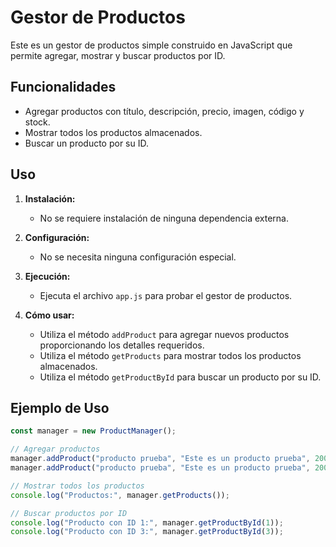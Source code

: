 # Gestor de Productos

Este es un gestor de productos simple construido en JavaScript que permite agregar, mostrar y buscar productos por ID.

## Funcionalidades

- Agregar productos con título, descripción, precio, imagen, código y stock.
- Mostrar todos los productos almacenados.
- Buscar un producto por su ID.

## Uso

1. **Instalación:**
   - No se requiere instalación de ninguna dependencia externa.

2. **Configuración:**
   - No se necesita ninguna configuración especial.

3. **Ejecución:**
   - Ejecuta el archivo `app.js` para probar el gestor de productos.

4. **Cómo usar:**
   - Utiliza el método `addProduct` para agregar nuevos productos proporcionando los detalles requeridos.
   - Utiliza el método `getProducts` para mostrar todos los productos almacenados.
   - Utiliza el método `getProductById` para buscar un producto por su ID.

## Ejemplo de Uso

```javascript
const manager = new ProductManager();

// Agregar productos
manager.addProduct("producto prueba", "Este es un producto prueba", 200, "Sin imagen", "abc123", 25);
manager.addProduct("producto prueba", "Este es un producto prueba", 200, "Sin imagen", "abc122", 25);

// Mostrar todos los productos
console.log("Productos:", manager.getProducts());

// Buscar productos por ID
console.log("Producto con ID 1:", manager.getProductById(1));
console.log("Producto con ID 3:", manager.getProductById(3));